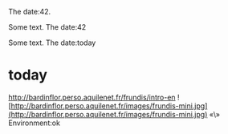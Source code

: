 The date:42.

Some text. The date:42

Some text. The date:today

today
=====

<http://bardinflor.perso.aquilenet.fr/frundis/intro-en>
![http://bardinflor.perso.aquilenet.fr/images/frundis-mini.jpg](http://bardinflor.perso.aquilenet.fr/images/frundis-mini.jpg)
«\\» Environment:ok

